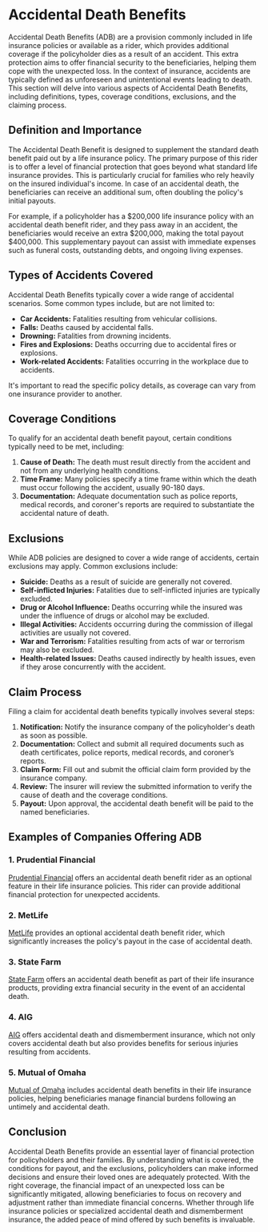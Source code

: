 # Accidental Death Benefits

Accidental Death Benefits (ADB) are a provision commonly included in life insurance policies or available as a rider, which provides additional coverage if the policyholder dies as a result of an accident. This extra protection aims to offer financial security to the beneficiaries, helping them cope with the unexpected loss. In the context of insurance, accidents are typically defined as unforeseen and unintentional events leading to death. This section will delve into various aspects of Accidental Death Benefits, including definitions, types, coverage conditions, exclusions, and the claiming process.

## Definition and Importance

The Accidental Death Benefit is designed to supplement the standard death benefit paid out by a life insurance policy. The primary purpose of this rider is to offer a level of financial protection that goes beyond what standard life insurance provides. This is particularly crucial for families who rely heavily on the insured individual's income. In case of an accidental death, the beneficiaries can receive an additional sum, often doubling the policy's initial payouts.

For example, if a policyholder has a $200,000 life insurance policy with an accidental death benefit rider, and they pass away in an accident, the beneficiaries would receive an extra $200,000, making the total payout $400,000. This supplementary payout can assist with immediate expenses such as funeral costs, outstanding debts, and ongoing living expenses.

## Types of Accidents Covered

Accidental Death Benefits typically cover a wide range of accidental scenarios. Some common types include, but are not limited to:

- **Car Accidents:** Fatalities resulting from vehicular collisions.
- **Falls:** Deaths caused by accidental falls.
- **Drowning:** Fatalities from drowning incidents.
- **Fires and Explosions:** Deaths occurring due to accidental fires or explosions.
- **Work-related Accidents:** Fatalities occurring in the workplace due to accidents.

It's important to read the specific policy details, as coverage can vary from one insurance provider to another.

## Coverage Conditions

To qualify for an accidental death benefit payout, certain conditions typically need to be met, including:

1. **Cause of Death:** The death must result directly from the accident and not from any underlying health conditions.
2. **Time Frame:** Many policies specify a time frame within which the death must occur following the accident, usually 90-180 days.
3. **Documentation:** Adequate documentation such as police reports, medical records, and coroner's reports are required to substantiate the accidental nature of death.

## Exclusions

While ADB policies are designed to cover a wide range of accidents, certain exclusions may apply. Common exclusions include:

- **Suicide:** Deaths as a result of suicide are generally not covered.
- **Self-inflicted Injuries:** Fatalities due to self-inflicted injuries are typically excluded.
- **Drug or Alcohol Influence:** Deaths occurring while the insured was under the influence of drugs or alcohol may be excluded.
- **Illegal Activities:** Accidents occurring during the commission of illegal activities are usually not covered.
- **War and Terrorism:** Fatalities resulting from acts of war or terrorism may also be excluded.
- **Health-related Issues:** Deaths caused indirectly by health issues, even if they arose concurrently with the accident.

## Claim Process

Filing a claim for accidental death benefits typically involves several steps:

1. **Notification:** Notify the insurance company of the policyholder's death as soon as possible.
2. **Documentation:** Collect and submit all required documents such as death certificates, police reports, medical records, and coroner’s reports.
3. **Claim Form:** Fill out and submit the official claim form provided by the insurance company.
4. **Review:** The insurer will review the submitted information to verify the cause of death and the coverage conditions.
5. **Payout:** Upon approval, the accidental death benefit will be paid to the named beneficiaries.

## Examples of Companies Offering ADB

### 1. Prudential Financial

[Prudential Financial](https://www.prudential.com) offers an accidental death benefit rider as an optional feature in their life insurance policies. This rider can provide additional financial protection for unexpected accidents.

### 2. MetLife

[MetLife](https://www.metlife.com) provides an optional accidental death benefit rider, which significantly increases the policy's payout in the case of accidental death.

### 3. State Farm

[State Farm](https://www.statefarm.com) offers an accidental death benefit as part of their life insurance products, providing extra financial security in the event of an accidental death.

### 4. AIG

[AIG](https://www.aig.com) offers accidental death and dismemberment insurance, which not only covers accidental death but also provides benefits for serious injuries resulting from accidents.

### 5. Mutual of Omaha

[Mutual of Omaha](https://www.mutualofomaha.com) includes accidental death benefits in their life insurance policies, helping beneficiaries manage financial burdens following an untimely and accidental death.

## Conclusion

Accidental Death Benefits provide an essential layer of financial protection for policyholders and their families. By understanding what is covered, the conditions for payout, and the exclusions, policyholders can make informed decisions and ensure their loved ones are adequately protected. With the right coverage, the financial impact of an unexpected loss can be significantly mitigated, allowing beneficiaries to focus on recovery and adjustment rather than immediate financial concerns. Whether through life insurance policies or specialized accidental death and dismemberment insurance, the added peace of mind offered by such benefits is invaluable.